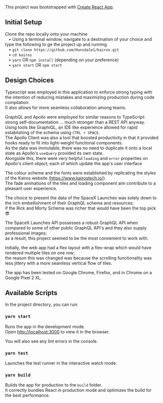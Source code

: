 This project was bootstrapped with [Create React App](https://github.com/facebook/create-react-app).

## Initial Setup

Clone the repo locally onto your machine<br/>
&nbsp;&nbsp;&nbsp;• Using a terminal window, navigate to a destination of your choice and type the following to ge the project up and running<br/>
&nbsp;&nbsp;&nbsp;• `git clone https://github.com/Hunsdale1/kairos.git`<br/>
&nbsp;&nbsp;&nbsp;• `cd kairos`<br/>
&nbsp;&nbsp;&nbsp;• `yarn` OR `npm install` (depending on your preference)<br/>
&nbsp;&nbsp;&nbsp;• `yarn start` OR `npm start`<br/>

## Design Choices

Typescript was employed in this application to enforce strong typing with the intention of reducing mistakes and maximizing production during code compilation. <br/>
It also allows for more seamless collaboration among teams.<br/>

GraphQL and Apollo were employed for similar reasons to TypeScript: strong self-documentation ... much stronger than a REST API anyway. <br/>
Using tools like GraphiQL, an IDE like experience allowed for rapid establishing of the schema using `CTRL + SPACE`.<br/>
The Apollo Client was also a tool that boosted productivity in that it provided hooks ready to fit into light-weight functional components.<br/>
As the data was immutable, there was no need to duplicate it onto a local state as Apollo's `useQuery` provided its own state.<br/>
Alongside this, there were very helpful `loading` and `error` properties on Apollo's client object; each of which update the app's user interface<br/>

The colour scheme and the fonts were established by replicating the styles of the Kairos website (https://www.kairostech.io/). <br />
The fade animations of the tiles and loading component aim contribute to a pleasant user experience.<br />

The choice to present the data of the SpaceX Launches was solely down to the rich embellishment of their GraphQL schema and resources;<br />
if the Rick and Morty Schema was richer that would have been the top pick 😎<br/>

The SpaceX Launches API possesses a robust GraphQL API when compared to some of other public GraphQL API's and they also supply professional images; <br/>
as a result, this project seemed to be the most convenient to work with. <br/>

Initially, the web app had a flex layout with a flex-wrap which would have rendered multiple tiles on one row; <br/> the reason this was changed was because the scrolling functionality was less jittery with a more seamless vertical flow of tiles. <br/>

The app has been tested on Google Chrome, Firefox, and in Chrome on a Google Pixel 2 XL.

## Available Scripts

In the project directory, you can run:

### `yarn start`

Runs the app in the development mode.<br />
Open [http://localhost:3000](http://localhost:3000) to view it in the browser.

You will also see any lint errors in the console.

### `yarn test`

Launches the test runner in the interactive watch mode.<br />

### `yarn build`

Builds the app for production to the `build` folder.<br />
It correctly bundles React in production mode and optimizes the build for the best performance.
